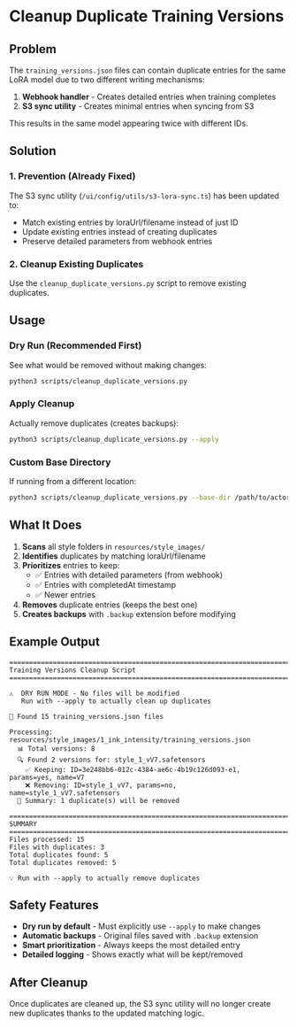 # Cleanup Duplicate Training Versions

## Problem

The `training_versions.json` files can contain duplicate entries for the same LoRA model due to two different writing mechanisms:
1. **Webhook handler** - Creates detailed entries when training completes
2. **S3 sync utility** - Creates minimal entries when syncing from S3

This results in the same model appearing twice with different IDs.

## Solution

### 1. Prevention (Already Fixed)
The S3 sync utility (`/ui/config/utils/s3-lora-sync.ts`) has been updated to:
- Match existing entries by loraUrl/filename instead of just ID
- Update existing entries instead of creating duplicates
- Preserve detailed parameters from webhook entries

### 2. Cleanup Existing Duplicates

Use the `cleanup_duplicate_versions.py` script to remove existing duplicates.

## Usage

### Dry Run (Recommended First)
See what would be removed without making changes:
```bash
python3 scripts/cleanup_duplicate_versions.py
```

### Apply Cleanup
Actually remove duplicates (creates backups):
```bash
python3 scripts/cleanup_duplicate_versions.py --apply
```

### Custom Base Directory
If running from a different location:
```bash
python3 scripts/cleanup_duplicate_versions.py --base-dir /path/to/actor_maker --apply
```

## What It Does

1. **Scans** all style folders in `resources/style_images/`
2. **Identifies** duplicates by matching loraUrl/filename
3. **Prioritizes** entries to keep:
   - ✅ Entries with detailed parameters (from webhook)
   - ✅ Entries with completedAt timestamp
   - ✅ Newer entries
4. **Removes** duplicate entries (keeps the best one)
5. **Creates backups** with `.backup` extension before modifying

## Example Output

```
================================================================================
Training Versions Cleanup Script
================================================================================

⚠️  DRY RUN MODE - No files will be modified
   Run with --apply to actually clean up duplicates

📁 Found 15 training_versions.json files

Processing: resources/style_images/1_ink_intensity/training_versions.json
  📊 Total versions: 8
  🔍 Found 2 versions for: style_1_vV7.safetensors
    ✅ Keeping: ID=3e248bb6-012c-4384-ae6c-4b19c126d093-e1, params=yes, name=V7
    ❌ Removing: ID=style_1_vV7, params=no, name=style_1_vV7.safetensors
  📝 Summary: 1 duplicate(s) will be removed

================================================================================
SUMMARY
================================================================================
Files processed: 15
Files with duplicates: 3
Total duplicates found: 5
Total duplicates removed: 5

💡 Run with --apply to actually remove duplicates
```

## Safety Features

- **Dry run by default** - Must explicitly use `--apply` to make changes
- **Automatic backups** - Original files saved with `.backup` extension
- **Smart prioritization** - Always keeps the most detailed entry
- **Detailed logging** - Shows exactly what will be kept/removed

## After Cleanup

Once duplicates are cleaned up, the S3 sync utility will no longer create new duplicates thanks to the updated matching logic.
